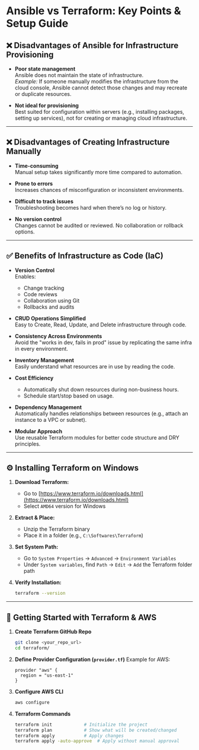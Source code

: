 # Ansible vs Terraform: Key Points & Setup Guide

## ❌ Disadvantages of Ansible for Infrastructure Provisioning

- **Poor state management**  
  Ansible does not maintain the state of infrastructure.  
  *Example:* If someone manually modifies the infrastructure from the cloud console, Ansible cannot detect those changes and may recreate or duplicate resources.

- **Not ideal for provisioning**  
  Best suited for configuration within servers (e.g., installing packages, setting up services), not for creating or managing cloud infrastructure.

---

## ❌ Disadvantages of Creating Infrastructure Manually

- **Time-consuming**  
  Manual setup takes significantly more time compared to automation.

- **Prone to errors**  
  Increases chances of misconfiguration or inconsistent environments.

- **Difficult to track issues**  
  Troubleshooting becomes hard when there’s no log or history.

- **No version control**  
  Changes cannot be audited or reviewed. No collaboration or rollback options.

---

## ✅ Benefits of Infrastructure as Code (IaC)

- **Version Control**  
  Enables:
  - Change tracking
  - Code reviews
  - Collaboration using Git
  - Rollbacks and audits

- **CRUD Operations Simplified**  
  Easy to Create, Read, Update, and Delete infrastructure through code.

- **Consistency Across Environments**  
  Avoid the "works in dev, fails in prod" issue by replicating the same infra in every environment.

- **Inventory Management**  
  Easily understand what resources are in use by reading the code.

- **Cost Efficiency**  
  - Automatically shut down resources during non-business hours.
  - Schedule start/stop based on usage.

- **Dependency Management**  
  Automatically handles relationships between resources (e.g., attach an instance to a VPC or subnet).

- **Modular Approach**  
  Use reusable Terraform modules for better code structure and DRY principles.

---

## ⚙️ Installing Terraform on Windows

1. **Download Terraform:**
   - Go to [https://www.terraform.io/downloads.html](https://www.terraform.io/downloads.html)
   - Select `AMD64` version for Windows

2. **Extract & Place:**
   - Unzip the Terraform binary
   - Place it in a folder (e.g., `C:\Softwares\Terraform`)

3. **Set System Path:**
   - Go to `System Properties` → `Advanced` → `Environment Variables`
   - Under `System variables`, find `Path` → `Edit` → `Add` the Terraform folder path

4. **Verify Installation:**
   ```bash
   terraform --version
   ```

---

## 🚀 Getting Started with Terraform & AWS

1. **Create Terraform GitHub Repo**
   ```bash
   git clone <your_repo_url>
   cd terraform/
   ```

2. **Define Provider Configuration (`provider.tf`)**
   Example for AWS:
   ```hcl
   provider "aws" {
     region = "us-east-1"
   }
   ```

3. **Configure AWS CLI**
   ```bash
   aws configure
   ```

4. **Terraform Commands**
   ```bash
   terraform init            # Initialize the project
   terraform plan            # Show what will be created/changed
   terraform apply           # Apply changes
   terraform apply -auto-approve  # Apply without manual approval
   ```
